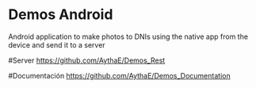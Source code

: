 # Demos Android
Android application to make photos to DNIs using the native app from
the device and send it to a server


#Server
https://github.com/AythaE/Demos_Rest

#Documentación
https://github.com/AythaE/Demos_Documentation
